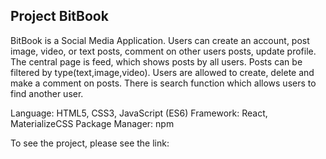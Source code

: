 ## Project BitBook

BitBook is a Social Media Application. Users can create an account, post image, video, or text posts, comment on other users posts, update profile. The central page is feed, which shows posts by all users. Posts can be filtered by type(text,image,video). Users are allowed to create, delete and make a comment on posts. There is search function which allows users to find another user.

Language: HTML5, CSS3, JavaScript (ES6)
Framework: React, MaterializeCSS
Package Manager: npm

To see the project, please see the link: 
